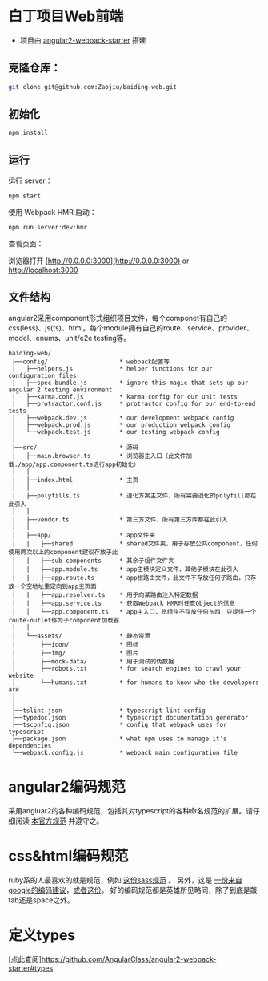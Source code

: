 # 白丁项目Web前端

* 项目由 [angular2-weboack-starter](https://github.com/angularclass/angular2-webpack-starter) 搭建

## 克隆仓库：
```bash
git clone git@github.com:Zaojiu/baiding-web.git
```

## 初始化
```bash
npm install
```

## 运行
运行 server：
```bash
npm start
```

使用 Webpack HMR 启动：
```bash
npm run server:dev:hmr
```

查看页面：

浏览器打开 [http://0.0.0.0:3000](http://0.0.0.0:3000) or [http://localhost:3000](http://localhost:3000)

## 文件结构
angular2采用component形式组织项目文件，每个componet有自己的css(less)、js(ts)、html。每个module拥有自己的route、service、provider、model、enums、unit/e2e testing等。
```
baiding-web/
 ├──config/                    * webpack配置等
 |   ├──helpers.js             * helper functions for our configuration files
 |   ├──spec-bundle.js         * ignore this magic that sets up our angular 2 testing environment
 |   ├──karma.conf.js          * karma config for our unit tests
 |   ├──protractor.conf.js     * protractor config for our end-to-end tests
 │   ├──webpack.dev.js         * our development webpack config
 │   ├──webpack.prod.js        * our production webpack config
 │   └──webpack.test.js        * our testing webpack config
 │
 ├──src/                       * 源码
 |   ├──main.browser.ts        * 浏览器主入口（此文件加载./app/app.component.ts进行app初始化）
 │   │
 |   ├──index.html             * 主页
 │   │
 |   ├──polyfills.ts           * 退化方案主文件，所有需要退化的polyfill都在此引入
 │   │
 |   ├──vendor.ts              * 第三方文件，所有第三方库都在此引入
 │   │
 │   ├──app/                   * app文件夹
 │   |   ├──shared             * shared文件夹，用于存放公共component，任何使用两次以上的component建议存放于此
 │   |   ├──sub-components     * 其余子组件文件夹
 │   |   ├──app.module.ts      * app主模块定义文件，其他子模块在此引入
 │   |   ├──app.route.ts       * app根路由文件，此文件不存放任何子路由，只存放一个空地址重定向到app主页面
 │   |   ├──app.resolver.ts    * 用于向某路由注入特定数据
 │   |   ├──app.service.ts     * 获取Webpack HMR时任意Object的信息
 │   │   └──app.component.ts   * app主入口，此组件不存放任何东西，只提供一个route-outlet作为子component加载器
 │   │
 │   └──assets/                * 静态资源
 │       ├──icon/              * 图标
 │       ├──img/               * 图片
 │       ├──mock-data/         * 用于测试的伪数据
 │       ├──robots.txt         * for search engines to crawl your website
 │       └──humans.txt         * for humans to know who the developers are
 │
 │
 ├──tslint.json                * typescript lint config
 ├──typedoc.json               * typescript documentation generator
 ├──tsconfig.json              * config that webpack uses for typescript
 ├──package.json               * what npm uses to manage it's dependencies
 └──webpack.config.js          * webpack main configuration file

```

# angular2编码规范
采用angluar2的各种编码规范，包括其对typescript的各种命名规范的扩展。请仔细阅读 [本官方规范](https://angular.cn/docs/ts/latest/guide/style-guide.html#!#03-03) 并遵守之。

# css&html编码规范
ruby系的人最喜欢的就是规范，例如 [这份sass规范](https://sass-guidelin.es/) 。
另外，这是 [一份来自google的编码建议](https://google.github.io/styleguide/htmlcssguide.xml)，[或者这份](http://codeguide.bootcss.com/)。
好的编码规范都是英雄所见略同，除了到底是敲tab还是space之外。

# 定义types
[点此查阅]https://github.com/AngularClass/angular2-webpack-starter#types